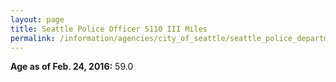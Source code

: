 ```yaml
---
layout: page
title: Seattle Police Officer 5110 III Miles
permalink: /information/agencies/city_of_seattle/seattle_police_department/copbook/5110/
---
```


**Age as of Feb. 24, 2016:** 59.0
